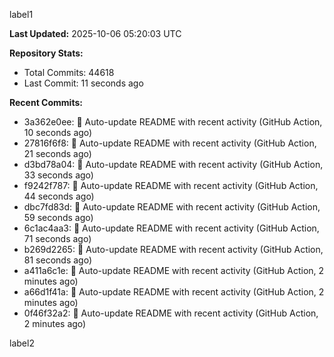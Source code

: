 
label1 
<!-- ACTIVITY_START -->
**Last Updated:** 2025-10-06 05:20:03 UTC

**Repository Stats:**
- Total Commits: 44618
- Last Commit: 11 seconds ago

**Recent Commits:**
- 3a362e0ee: 🤖 Auto-update README with recent activity (GitHub Action, 10 seconds ago)
- 27816f6f8: 🤖 Auto-update README with recent activity (GitHub Action, 21 seconds ago)
- d3bd78a04: 🤖 Auto-update README with recent activity (GitHub Action, 33 seconds ago)
- f9242f787: 🤖 Auto-update README with recent activity (GitHub Action, 44 seconds ago)
- dbc7fd83d: 🤖 Auto-update README with recent activity (GitHub Action, 59 seconds ago)
- 6c1ac4aa3: 🤖 Auto-update README with recent activity (GitHub Action, 71 seconds ago)
- b269d2265: 🤖 Auto-update README with recent activity (GitHub Action, 81 seconds ago)
- a411a6c1e: 🤖 Auto-update README with recent activity (GitHub Action, 2 minutes ago)
- a66d1f41a: 🤖 Auto-update README with recent activity (GitHub Action, 2 minutes ago)
- 0f46f32a2: 🤖 Auto-update README with recent activity (GitHub Action, 2 minutes ago)
<!-- ACTIVITY_END -->

label2

